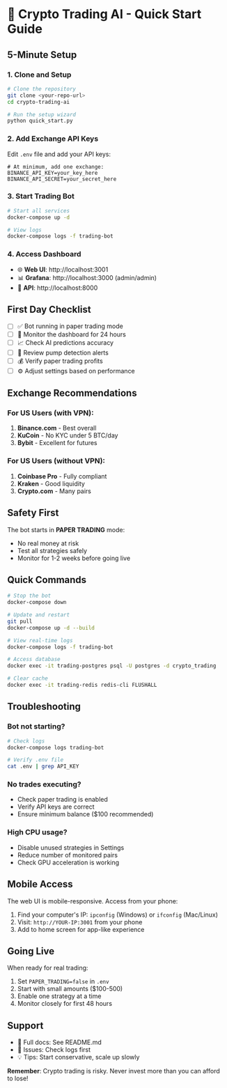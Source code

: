 # 🚀 Crypto Trading AI - Quick Start Guide

## 5-Minute Setup

### 1. Clone and Setup
```bash
# Clone the repository
git clone <your-repo-url>
cd crypto-trading-ai

# Run the setup wizard
python quick_start.py
```

### 2. Add Exchange API Keys
Edit `.env` file and add your API keys:
```env
# At minimum, add one exchange:
BINANCE_API_KEY=your_key_here
BINANCE_API_SECRET=your_secret_here
```

### 3. Start Trading Bot
```bash
# Start all services
docker-compose up -d

# View logs
docker-compose logs -f trading-bot
```

### 4. Access Dashboard
- 🌐 **Web UI**: http://localhost:3001
- 📊 **Grafana**: http://localhost:3000 (admin/admin)
- 🔌 **API**: http://localhost:8000

## First Day Checklist

- [ ] ✅ Bot running in paper trading mode
- [ ] 👀 Monitor the dashboard for 24 hours
- [ ] 📈 Check AI predictions accuracy
- [ ] 🚨 Review pump detection alerts
- [ ] 💰 Verify paper trading profits
- [ ] ⚙️ Adjust settings based on performance

## Exchange Recommendations

### For US Users (with VPN):
1. **Binance.com** - Best overall
2. **KuCoin** - No KYC under 5 BTC/day
3. **Bybit** - Excellent for futures

### For US Users (without VPN):
1. **Coinbase Pro** - Fully compliant
2. **Kraken** - Good liquidity
3. **Crypto.com** - Many pairs

## Safety First

The bot starts in **PAPER TRADING** mode:
- No real money at risk
- Test all strategies safely
- Monitor for 1-2 weeks before going live

## Quick Commands

```bash
# Stop the bot
docker-compose down

# Update and restart
git pull
docker-compose up -d --build

# View real-time logs
docker-compose logs -f trading-bot

# Access database
docker exec -it trading-postgres psql -U postgres -d crypto_trading

# Clear cache
docker exec -it trading-redis redis-cli FLUSHALL
```

## Troubleshooting

### Bot not starting?
```bash
# Check logs
docker-compose logs trading-bot

# Verify .env file
cat .env | grep API_KEY
```

### No trades executing?
- Check paper trading is enabled
- Verify API keys are correct
- Ensure minimum balance ($100 recommended)

### High CPU usage?
- Disable unused strategies in Settings
- Reduce number of monitored pairs
- Check GPU acceleration is working

## Mobile Access

The web UI is mobile-responsive. Access from your phone:
1. Find your computer's IP: `ipconfig` (Windows) or `ifconfig` (Mac/Linux)
2. Visit: `http://YOUR-IP:3001` from your phone
3. Add to home screen for app-like experience

## Going Live

When ready for real trading:
1. Set `PAPER_TRADING=false` in `.env`
2. Start with small amounts ($100-500)
3. Enable one strategy at a time
4. Monitor closely for first 48 hours

## Support

- 📖 Full docs: See README.md
- 🐛 Issues: Check logs first
- 💡 Tips: Start conservative, scale up slowly

**Remember**: Crypto trading is risky. Never invest more than you can afford to lose!
